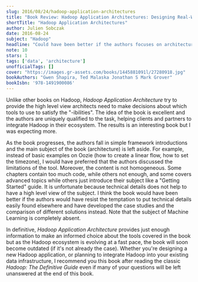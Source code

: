 ```yaml
---
slug: 2016/08/24/hadoop-application-architectures
title: "Book Review: Hadoop Application Architectures: Designing Real-World Big Data Applications"
shortTitle: "Hadoop Application Architectures"
author: Julien Sobczak
date: 2016-08-24
subject: "Hadoop"
headline: "Could have been better if the authors focuses on architectural concerns only"
note: 10
stars: 1
tags: ['data', 'architecture']
unofficialTags: []
cover: "https://images.gr-assets.com/books/1445881091l/27280918.jpg"
bookAuthors: "Gwen Shapira, Ted Malaska Jonathan S Mark Grover"
bookIsbn: '978-1491900086'
---
```



Unlike other books on Hadoop, *Hadoop Application Architecture* try to provide the high level view architects need to make decisions about which tools to use to satisfy the "-ibilities". The idea of the book is excellent and the authors are uniquely qualified to the task, helping clients and partners to integrate Hadoop in their ecosystem. The results is an interesting book but I was expecting more.

As the book progresses, the authors fall in simple framework introductions and the main subject of the book (architecture) is left aside. For example, instead of basic examples on Oozie (how to create a linear flow, how to set the timezone), I would have preferred that the authors discussed the limitations of the tool. Moreover, the content is not homogeneous. Some chapters contain too much code, while others not enough, and some covers advanced topics while others just introduce their subject like a "Getting Started" guide. It is unfortunate because technical details does not help to have a high level view of the subject. I think the book would have been better if the authors would have resist the temptation to put technical details easily found elsewhere and have developed the case studies and the comparison of different solutions instead. Note that the subject of Machine Learning is completely absent.

In definitive, *Hadoop Application Architecture* provides just enough information to make an informed choice about the tools covered in the book but as the Hadoop ecosystem is evolving at a fast pace, the book will soon become outdated (if it's not already the case). Whether you're designing a new Hadoop application, or planning to integrate Hadoop into your existing data infrastructure, I recommend you this book after reading the classic *Hadoop: The Definitive Guide* even if many of your questions will be left unanswered at the end of this book.

